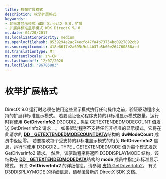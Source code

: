 ```yaml
---
title: 枚举扩展格式
description: 枚举扩展格式
keywords:
- 非标准显示模式 WDK DirectX 9.0，扩展
- 扩展非标准显示模式 WDK DirectX 9。0
ms.date: 04/20/2017
ms.localizationpriority: medium
ms.openlocfilehash: 8539294e2ac74ecfc47fa4b73754bc0927892cb9
ms.sourcegitcommit: 418e6617e2a695c9cb4b37b5b60e264760858acd
ms.translationtype: MT
ms.contentlocale: zh-CN
ms.lasthandoff: 12/07/2020
ms.locfileid: "96786883"
---
```

# <a name="enumerating-extended-formats"></a>枚举扩展格式


## <span id="ddk_enumerating_extended_formats_gg"></span><span id="DDK_ENUMERATING_EXTENDED_FORMATS_GG"></span>


DirectX 9.0 运行时必须在使用这些显示模式执行任何操作之前，验证驱动程序支持的扩展非标准显示模式。 若要验证驱动程序支持的非标准显示模式数量，运行时将使用 **GetDriverInfo2** D3DGDI2 \_ 类型 GETEXTENDEDMODECOUNT 值发送 GetDriverInfo2 请求 \_ 。 如果驱动程序不支持任何非标准的显示模式，它将在此请求的 [**DD \_ GETEXTENDEDMODECOUNTDATA**](/windows-hardware/drivers/ddi/d3dhal/ns-d3dhal-_dd_getextendedmodecountdata)结构的 **dwModeCount** 成员中返回零。 若要接收每个受支持的非标准显示模式的相关 **GetDriverInfo2** 信息，运行时使用 D3DGDI2 \_ TYPE \_ GETEXTENDEDMODE 值为每个模式发送 GetDriverInfo2 请求。 然后，该驱动程序将返回 D3DDISPLAYMODE 结构，该结构在 [**DD \_ GETEXTENDEDMODEDATA**](/windows-hardware/drivers/ddi/d3dhal/ns-d3dhal-_dd_getextendedmodedata)结构的 **mode** 成员中指定非标准显示模式。 有关 **GetDriverInfo2** 的详细信息，请参阅 [支持 GetDriverInfo2](supporting-getdriverinfo2.md)。 有关 D3DDISPLAYMODE 的详细信息，请参阅最新的 DirectX SDK 文档。

 

